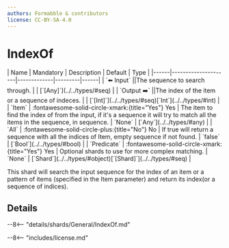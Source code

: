 ```yaml
---
authors: Formabble & contributors
license: CC-BY-SA-4.0
---
```



# IndexOf

<div class="sh-parameters" markdown="1">
| Name | Mandatory | Description | Default | Type |
|------|---------------------|-------------|---------|------|
| `⬅️ Input` ||The sequence to search through. | | [`[Any]`](../../types/#seq) |
| `Output ➡️` ||The index of the item or a sequence of indeces. | | [`[Int]`](../../types/#seq)[`Int`](../../types/#int) |
| `Item` | :fontawesome-solid-circle-xmark:{title="Yes"} Yes  | The item to find the index of from the input, if it's a sequence it will try to match all the items in the sequence, in sequence. | `None` | [`Any`](../../types/#any) |
| `All` | :fontawesome-solid-circle-plus:{title="No"} No  | If true will return a sequence with all the indices of Item, empty sequence if not found. | `false` | [`Bool`](../../types/#bool) |
| `Predicate` | :fontawesome-solid-circle-xmark:{title="Yes"} Yes  | Optional shards to use for more complex matching. | `None` | [`Shard`](../../types/#object)[`[Shard]`](../../types/#seq) |

</div>

This shard will search the input sequence for the index of an item or a pattern of items (specified in the Item parameter) and return its index(or a sequence of indices).

## Details

--8<-- "details/shards/General/IndexOf.md"


--8<-- "includes/license.md"

